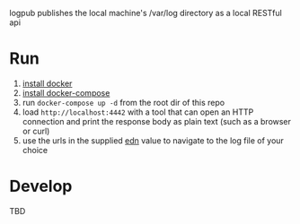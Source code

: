 logpub publishes the local machine's /var/log directory as a local RESTful api

# Run

 1. [install docker](https://docs.docker.com/engine/installation/)
 1. [install docker-compose](https://docs.docker.com/compose/overview/)
 1. run `docker-compose up -d` from the root dir of this repo
 1. load `http://localhost:4442` with a tool that can open an HTTP connection and print the response body as plain text (such as a browser or curl)
 1. use the urls in the supplied [edn](https://github.com/edn-format/edn) value to navigate to the log file of your choice

# Develop

 TBD
